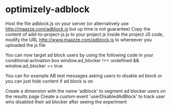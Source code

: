 # optimizely-adblock

Host the file adblock.js on your server (or alternatively use http://maazze.com/adblock.js but up time is not guarantee)
Copy the content of add-to-project-js.js to your project js
Inside the project JS code, modify the URL http://www.maazze.com/adblock.js to whereever you uploaded the js file

You can now target ad block users by using the following code in your conditional activation box
window.ad_blocker !== undefined && window.ad_blocker == true

You can for example AB test messages asking users to disable ad block or you can just hide content if ad block is on

Create a dimension with the name 'adblock' to segment ad blocker users on the results page
Create a custom event 'userDisabledAdBlock' to track user who disabled their ad blocker after seeing the experiment